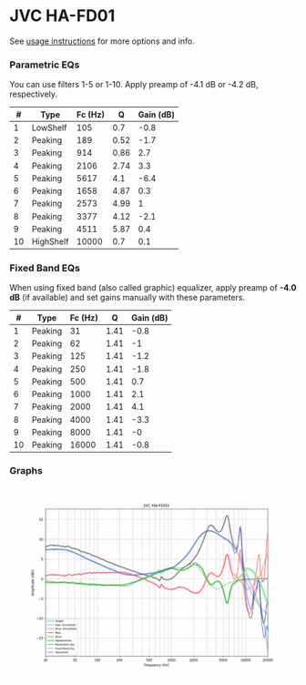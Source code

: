# JVC HA-FD01
See [usage instructions](https://github.com/jaakkopasanen/AutoEq#usage) for more options and info.

### Parametric EQs
You can use filters 1-5 or 1-10. Apply preamp of -4.1 dB or -4.2 dB, respectively.

|   # | Type      |   Fc (Hz) |    Q |   Gain (dB) |
|-----|-----------|-----------|------|-------------|
|   1 | LowShelf  |       105 | 0.7  |        -0.8 |
|   2 | Peaking   |       189 | 0.52 |        -1.7 |
|   3 | Peaking   |       914 | 0.86 |         2.7 |
|   4 | Peaking   |      2106 | 2.74 |         3.3 |
|   5 | Peaking   |      5617 | 4.1  |        -6.4 |
|   6 | Peaking   |      1658 | 4.87 |         0.3 |
|   7 | Peaking   |      2573 | 4.99 |         1   |
|   8 | Peaking   |      3377 | 4.12 |        -2.1 |
|   9 | Peaking   |      4511 | 5.87 |         0.4 |
|  10 | HighShelf |     10000 | 0.7  |         0.1 |

### Fixed Band EQs
When using fixed band (also called graphic) equalizer, apply preamp of **-4.0 dB** (if available) and set gains manually with these parameters.

|   # | Type    |   Fc (Hz) |    Q |   Gain (dB) |
|-----|---------|-----------|------|-------------|
|   1 | Peaking |        31 | 1.41 |        -0.8 |
|   2 | Peaking |        62 | 1.41 |        -1   |
|   3 | Peaking |       125 | 1.41 |        -1.2 |
|   4 | Peaking |       250 | 1.41 |        -1.8 |
|   5 | Peaking |       500 | 1.41 |         0.7 |
|   6 | Peaking |      1000 | 1.41 |         2.1 |
|   7 | Peaking |      2000 | 1.41 |         4.1 |
|   8 | Peaking |      4000 | 1.41 |        -3.3 |
|   9 | Peaking |      8000 | 1.41 |        -0   |
|  10 | Peaking |     16000 | 1.41 |        -0.8 |

### Graphs
![](./JVC%20HA-FD01.png)
